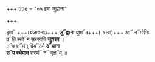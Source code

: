 +++
title = "०५ इमा जुह्वाना"

+++

इमा᳓ +++(यजमानाः)+++ **जु᳓ह्वाना** युष्म᳓द्+++(→त्वां)+++ आ᳓ न᳓मोभिः  
प्र᳓ति स्तो᳓मं सरस्वति **जुषस्व** ।  
त᳓व श᳓र्मन् प्रिय᳓तमे **द᳓धाना**  
**उ᳓प स्थेयाम** शरणं᳓ न᳓ वृक्ष᳓म् ॥
